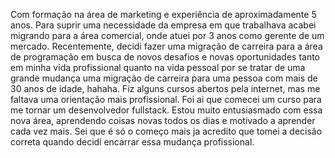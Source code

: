 Com formação na área de marketing e experiência de aproximadamente 5 anos.
Para suprir uma necessidade da empresa em que trabalhava acabei migrando 
para a área comercial, onde atuei por 3 anos como gerente de um mercado.
Recentemente, decidi fazer uma migração de carreira para a área de 
programação em busca de novos desafios e novas oportunidades tanto em
minha vida profissional quanto na vida pessoal por se tratar de uma 
grande mudança uma migração de carreira para uma pessoa com mais de 30
anos de idade, hahaha. Fiz alguns cursos abertos pela internet, mas me
faltava uma orientação mais profissional. Foi ai que comecei um curso 
para me tornar um desenvolvedor fullstack. Estou muito entusiasmado com
essa nova área, aprendendo coisas novas todos os dias e motivado a 
aprender cada vez mais. Sei que é só o começo mais ja acredito que
tomei a decisão correta quando decidi encarrar essa mudança profissional.
